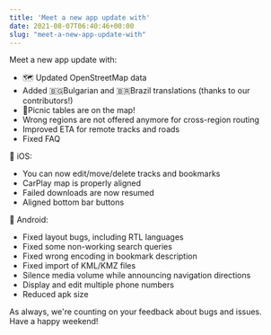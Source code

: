 ```yaml
---
title: 'Meet a new app update with'
date: 2021-08-07T06:40:46+00:00
slug: "meet-a-new-app-update-with"
---
```


Meet a new app update with:  
* 🗺️ Updated OpenStreetMap data  
* Added 🇧🇬Bulgarian and 🇧🇷Brazil translations (thanks to our contributors!)  
* 🍖Picnic tables are on the map!  
* Wrong regions are not offered anymore for cross-region routing  
* Improved ETA for remote tracks and roads  
* Fixed FAQ  
  
🍏 iOS:  
* You can now edit/move/delete tracks and bookmarks  
* CarPlay map is properly aligned  
* Failed downloads are now resumed  
* Aligned bottom bar buttons  
  
🤖 Android:  
* Fixed layout bugs, including RTL languages  
* Fixed some non-working search queries  
* Fixed wrong encoding in bookmark description  
* Fixed import of KML/KMZ files  
* Silence media volume while announcing navigation directions  
* Display and edit multiple phone numbers  
* Reduced apk size  
  
As always, we're counting on your feedback about bugs and issues.  
Have a happy weekend!